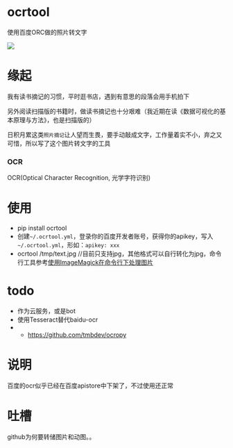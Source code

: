 # ocrtool
使用百度ORC做的照片转文字

![](http://oav6fgfj1.bkt.clouddn.com/baidu_ocr6ad619e3.png)

# 缘起
我有读书摘记的习惯，平时逛书店，遇到有意思的段落会用手机拍下

另外阅读扫描版的书籍时，做读书摘记也十分艰难（我近期在读《数据可视化的基本原理与方法》，也是扫描版的）

日积月累这类`照片摘记`让人望而生畏，要手动敲成文字，工作量着实不小，弃之又可惜，所以写了这个图片转文字的工具

### OCR
OCR(Optical Character Recognition, 光学字符识别) 

# 使用  
*  pip install ocrtool 
*  创建`~/.ocrtool.yml`，登录你的百度开发者账号，获得你的apikey，写入`~/.ocrtool.yml`，形如：`apikey: xxx`
* ocrtool /tmp/text.jpg //目前只支持jpg，其他格式可以自行转化为jpg，命令行工具参考[使用ImageMagick在命令行下处理图片](http://blog.just4fun.site/use-ImageMagick.html)


# todo
*  作为云服务，或是bot
*  使用Tesseract替代baidu-ocr
*   *  https://github.com/tmbdev/ocropy
# 说明
百度的ocr似乎已经在百度apistore中下架了，不过使用还正常

# 吐槽
github为何要转储图片和动图。。
